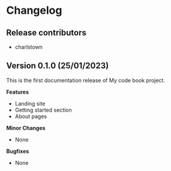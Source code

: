 # Changelog

## Release contributors

- charlstown


## Version 0.1.0 (25/01/2023)

This is the first documentation release of My code book project.


**Features**

- Landing site
- Getting started section
- About pages


**Minor Changes**

- None


**Bugfixes**

- None